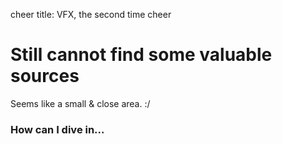 cheer
title: VFX, the second time
cheer

# Still cannot find some valuable sources

Seems like a small & close area. :/

### How can I dive in...
